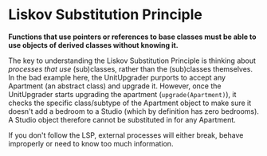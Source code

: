 # Liskov Substitution Principle

**Functions that use pointers or references to base classes must be able to use objects of derived classes 
without knowing it.**

The key to understanding the Liskov Substitution Principle is thinking about _processes that use_ (sub)classes,
rather than the (sub)classes themselves. In the bad example here, the UnitUpgrader purports to accept any Apartment 
(an abstract class) and upgrade it. However, once the UnitUpgrader starts upgrading the apartment 
(`upgrade(Apartment)`), it checks the specific class/subtype of the Apartment object to make sure it doesn't add a 
bedroom to a Studio (which by definition has zero bedrooms). A Studio object therefore cannot be substituted in 
for any Apartment.

If you don't follow the LSP, external processes will either break, behave improperly or need to know too much 
information.
